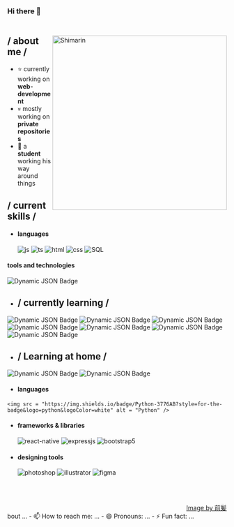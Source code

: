 ### Hi there 👋

<p align = center ><img src=""> </p>

<div>

<img align="right" width="400" alt="Shimarin" src="https://i.imgur.com/aNBi8Jf.png"/>

<h2> / about me /</h2>
  
- ⭐ currently working on **web-development**
- 💀 mostly working on **private repositories**
- 👾 a **student** working his way around things
  
<h2> / current skills / </h2>
  
- <h4> languages </h4>
  <img src = "https://img.shields.io/badge/JavaScript-323330?style=for-the-badge&logo=javascript&logoColor=F7DF1E" alt = "js" />
  <img src = "https://img.shields.io/badge/TypeScript-007ACC?style=for-the-badge&logo=typescript&logoColor=white" alt = "ts" />
  <img src = "https://img.shields.io/badge/HTML5-E34F26?style=for-the-badge&logo=html5&logoColor=white" alt = "html" />
  <img src = "https://img.shields.io/badge/CSS3-1572B6?style=for-the-badge&logo=css3&logoColor=white" alt = "css" />
  <img src = "https://img.shields.io/badge/MySQL-00000F?style=for-the-badge&logo=mysql&logoColor=white" alt = "SQL" />
  

<h4> tools and technologies </h4>
<img alt="Dynamic JSON Badge" src="https://img.shields.io/badge/Canva-%2300C4CC.svg?&style=for-the-badge&logo=Canva&logoColor=white">
 <img src = "" alt = "" />
  <img src = "" alt = "" />
   <img src = "" alt = "" />
  
  
  - <h2> / currently learning / </h2>
 
  <img alt="Dynamic JSON Badge" src="https://img.shields.io/badge/Google_chrome-4285F4?style=for-the-badge&logo=Google-chrome&logoColor=white">
  <img alt="Dynamic JSON Badge" src="https://img.shields.io/badge/GIT-E44C30?style=for-the-badge&logo=git&logoColor=white">
  <img alt="Dynamic JSON Badge" src="https://img.shields.io/badge/GNU%20Bash-4EAA25?style=for-the-badge&logo=GNU%20Bash&logoColor=white">
  <img alt="Dynamic JSON Badge" src="https://img.shields.io/badge/Arduino-00979D?style=for-the-badge&logo=Arduino&logoColor=white">
  <img alt="Dynamic JSON Badge" src="https://img.shields.io/badge/Notion-000000?style=for-the-badge&logo=notion&logoColor=white">
  <img alt="Dynamic JSON Badge" src="https://img.shields.io/badge/Visual_Studio_Code-0078D4?style=for-the-badge&logo=visual%20studio%20code&logoColor=white"> 
  <img alt="Dynamic JSON Badge" src="https://img.shields.io/badge/Codesandbox-000000?style=for-the-badge&logo=CodeSandbox&logoColor=white">

  - <h2> / Learning at home / </h2>
   
   <img alt="Dynamic JSON Badge" src="https://img.shields.io/badge/Duolingo-58CC02?style=for-the-badge&logo=Duolingo&logoColor=white">
   <img alt="Dynamic JSON Badge" src="https://img.shields.io/badge/freecodecamp-27273D?style=for-the-badge&logo=freecodecamp&logoColor=white">
   
   - <h4> languages </h4>
    <img src = "https://img.shields.io/badge/Python-3776AB?style=for-the-badge&logo=python&logoColor=white" alt = "Python" />
   
- <h4> frameworks & libraries </h4>
  <img src = "https://img.shields.io/badge/react_native-%2320232a.svg?style=for-the-badge&logo=react&logoColor=%2361DAFB" alt = "react-native" />
  <img src = "https://img.shields.io/badge/express.js-%23404d59.svg?style=for-the-badge&logo=express&logoColor=%2361DAFB" alt = "expressjs" />
  <img src = "https://img.shields.io/badge/bootstrap-%23563D7C.svg?style=for-the-badge&logo=bootstrap&logoColor=white" alt = "bootstrap5" />
  
- <h4> designing tools </h4>
  <img src = "https://img.shields.io/badge/adobe%20photoshop-%2331A8FF.svg?style=for-the-badge&logo=adobe%20photoshop&logoColor=white" alt = "photoshop" />
  <img src = "https://img.shields.io/badge/adobe%20illustrator-%23FF9A00.svg?style=for-the-badge&logo=adobe%20illustrator&logoColor=white" alt = "illustrator" />
  <img src = "https://img.shields.io/badge/figma-%23F24E1E.svg?style=for-the-badge&logo=figma&logoColor=white" alt = "figma" />
  
  </br></br>
  
<div align="right">
<a href="https://www.pixiv.net/en/users/35069640">Image by 前髪</a>
  </div>
  </div>
bout ...
- 📫 How to reach me: ...
- 😄 Pronouns: ...
- ⚡ Fun fact: ...

